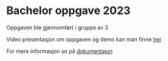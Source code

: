 # Bachelor oppgave 2023

Oppgaven ble gjennomført i gruppe av 3 

Video presentasjon om oppgaven og demo kan man finne [her](https://www.youtube.com/watch?v=OlgZaIjeGrY)

For mere informasjon se på [dokumentajon](https://github.com/D0NGU/Bach-oppgave/tree/master/Dokumentasjon)


